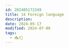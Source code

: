 ```yaml
---
id: 202405172349
title: 14 Foreign language
description: 
date: 2024-05-17
modified: 2024-07-09
tags:
  - 📥/🌲
---
```


